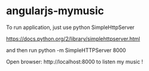 # angularjs-mymusic

To run application, just use python SimpleHttpServer

https://docs.python.org/2/library/simplehttpserver.html

and then run python -m SimpleHTTPServer 8000

Open browser: http://localhost:8000 to listen my music !
